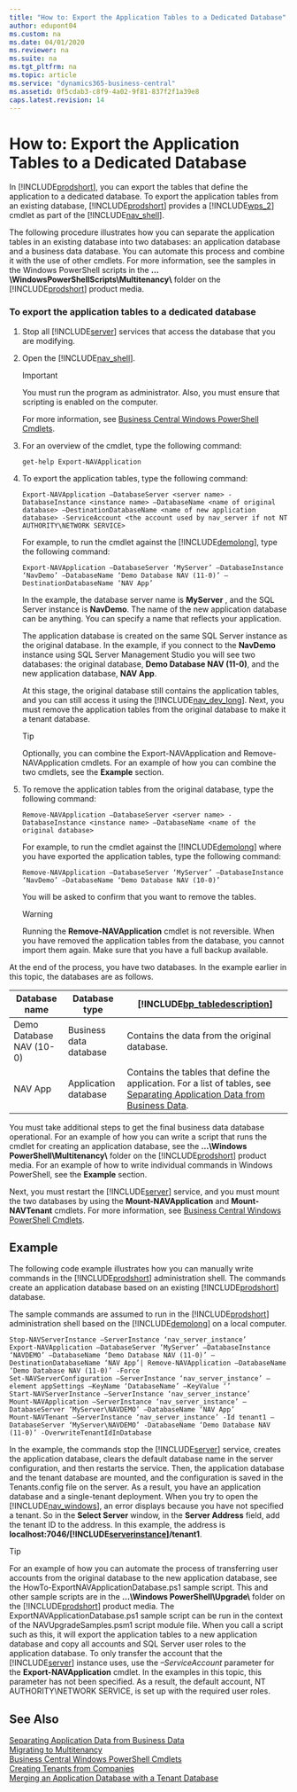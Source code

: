 ```yaml
---
title: "How to: Export the Application Tables to a Dedicated Database"
author: edupont04
ms.custom: na
ms.date: 04/01/2020
ms.reviewer: na
ms.suite: na
ms.tgt_pltfrm: na
ms.topic: article
ms.service: "dynamics365-business-central"
ms.assetid: 0f5cdab3-c8f9-4a02-9f81-837f2f1a39e8
caps.latest.revision: 14
---
```

# How to: Export the Application Tables to a Dedicated Database
In [!INCLUDE[prodshort](../developer/includes/prodshort.md)], you can export the tables that define the application to a dedicated database. To export the application tables from an existing database, [!INCLUDE[prodshort](../developer/includes/prodshort.md)] provides a [!INCLUDE[wps_2](../developer/includes/wps_2_md.md)] cmdlet as part of the [!INCLUDE[nav_shell](../developer/includes/nav_shell_md.md)].  

 The following procedure illustrates how you can separate the application tables in an existing database into two databases: an application database and a business data database. You can automate this process and combine it with the use of other cmdlets. For more information, see the samples in the Windows PowerShell scripts in the **…\\WindowsPowerShellScripts\\Multitenancy\\** folder on the [!INCLUDE[prodshort](../developer/includes/prodshort.md)] product media.  

### To export the application tables to a dedicated database  

1.  Stop all [!INCLUDE[server](../developer/includes/server.md)] services that access the database that you are modifying.  

2.  Open the [!INCLUDE[nav_shell](../developer/includes/nav_shell_md.md)].  

    > [!IMPORTANT]  
    >  You must run the program as administrator. Also, you must ensure that scripting is enabled on the computer.  

     For more information, see [Business Central Windows PowerShell Cmdlets](/powershell/business-central/overview.md).  

3.  For an overview of the cmdlet, type the following command:  

    ```  
    get-help Export-NAVApplication  
    ```  

4.  To export the application tables, type the following command:  

    ```  
    Export-NAVApplication –DatabaseServer <server name> -DatabaseInstance <instance name> –DatabaseName <name of original database> –DestinationDatabaseName <name of new application database> -ServiceAccount <the account used by nav_server if not NT AUTHORITY\NETWORK SERVICE>  
    ```  

     For example, to run the cmdlet against the [!INCLUDE[demolong](../developer/includes/demolong_md.md)], type the following command:  

    ```  
    Export-NAVApplication –DatabaseServer ‘MyServer’ –DatabaseInstance ‘NavDemo’ –DatabaseName ‘Demo Database NAV (11-0)’ –DestinationDatabaseName ‘NAV App’  
    ```  

     In the example, the database server name is **MyServer** , and the SQL Server instance is **NavDemo**. The name of the new application database can be anything. You can specify a name that reflects your application.  

     The application database is created on the same SQL Server instance as the original database. In the example, if you connect to the **NavDemo** instance using SQL Server Management Studio you will see two databases: the original database, **Demo Database NAV \(11-0\)**, and the new application database, **NAV App**.  

     At this stage, the original database still contains the application tables, and you can still access it using the [!INCLUDE[nav_dev_long](../developer/includes/nav_dev_long_md.md)]. Next, you must remove the application tables from the original database to make it a tenant database.  

    > [!TIP]  
    >  Optionally, you can combine the Export-NAVApplication and Remove-NAVApplication cmdlets. For an example of how you can combine the two cmdlets, see the **Example** section.  

5.  To remove the application tables from the original database, type the following command:  

    ```  
    Remove-NAVApplication –DatabaseServer <server name> -DatabaseInstance <instance name> –DatabaseName <name of the original database>  
    ```  

     For example, to run the cmdlet against the [!INCLUDE[demolong](../developer/includes/demolong_md.md)] where you have exported the application tables, type the following command:  

    ```  
    Remove-NAVApplication –DatabaseServer ‘MyServer’ –DatabaseInstance ‘NavDemo’ –DatabaseName ‘Demo Database NAV (10-0)’  
    ```  

     You will be asked to confirm that you want to remove the tables.  

    > [!WARNING]  
    >  Running the **Remove-NAVApplication** cmdlet is not reversible. When you have removed the application tables from the database, you cannot import them again. Make sure that you have a full backup available.  

 At the end of the process, you have two databases. In the example earlier in this topic, the databases are as follows.  

|Database name|Database type|[!INCLUDE[bp_tabledescription](../developer/includes/bp_tabledescription_md.md)]|  
|-------------------|-------------------|---------------------------------------|  
|Demo Database NAV \(10-0\)|Business data database|Contains the data from the original database.|  
|NAV App|Application database|Contains the tables that define the application. For a list of tables, see [Separating Application Data from Business Data](Separating-Application-Data-from-Business-Data.md).|  

 You must take additional steps to get the final business data database operational. For an example of how you can write a script that runs the cmdlet for creating an application database, see the **…\\Windows PowerShell\\Multitenancy\\** folder on the [!INCLUDE[prodshort](../developer/includes/prodshort.md)] product media. For an example of how to write individual commands in Windows PowerShell, see the **Example** section.  

 Next, you must restart the [!INCLUDE[server](../developer/includes/server.md)] service, and you must mount the two databases by using the **Mount-NAVApplication** and **Mount-NAVTenant** cmdlets. For more information, see [Business Central Windows PowerShell Cmdlets](/powershell/business-central/overview.md).  

## Example  
 The following code example illustrates how you can manually write commands in the [!INCLUDE[prodshort](../developer/includes/prodshort.md)] administration shell. The commands create an application database based on an existing [!INCLUDE[prodshort](../developer/includes/prodshort.md)] database.  

 The sample commands are assumed to run in the [!INCLUDE[prodshort](../developer/includes/prodshort.md)] administration shell based on the [!INCLUDE[demolong](../developer/includes/demolong_md.md)] on a local computer.  

```  
Stop-NAVServerInstance –ServerInstance ‘nav_server_instance’ 
Export-NAVApplication –DatabaseServer ‘MyServer’ –DatabaseInstance ‘NAVDEMO’ –DatabaseName ‘Demo Database NAV (11-0)’ –DestinationDatabaseName ‘NAV App’| Remove-NAVApplication –DatabaseName ‘Demo Database NAV (11-0)’ -Force
Set-NAVServerConfiguration –ServerInstance ‘nav_server_instance’ –element appSettings –KeyName ‘DatabaseName’ –KeyValue ‘’
Start-NAVServerInstance –ServerInstance ‘nav_server_instance’
Mount-NAVApplication –ServerInstance ‘nav_server_instance’ –DatabaseServer ‘MyServer\NAVDEMO’ –DatabaseName ‘NAV App’
Mount-NAVTenant –ServerInstance ‘nav_server_instance’ -Id tenant1 –DatabaseServer ‘MyServer\NAVDEMO’ -DatabaseName ‘Demo Database NAV (11-0)’ -OverwriteTenantIdInDatabase  
```  

 In the example, the commands stop the [!INCLUDE[server](../developer/includes/server.md)] service, creates the application database, clears the default database name in the server configuration, and then restarts the service. Then, the application database and the tenant database are mounted, and the configuration is saved in the Tenants.config file on the server. As a result, you have an application database and a single-tenant deployment. When you try to open the [!INCLUDE[nav_windows](../developer/includes/nav_windows_md.md)], an error displays because you have not specified a tenant. So in the **Select Server** window, in the **Server Address** field, add the tenant ID to the address. In this example, the address is **localhost:7046/[!INCLUDE[serverinstance](../developer/includes/serverinstance.md)]/tenant1**.  

> [!TIP]  
>  For an example of how you can automate the process of transferring user accounts from the original database to the new application database, see the HowTo-ExportNAVApplicationDatabase.ps1 sample script. This and other sample scripts are in the **…\\Windows PowerShell\\Upgrade\\** folder on the [!INCLUDE[prodshort](../developer/includes/prodshort.md)] product media. The ExportNAVApplicationDatabase.ps1 sample script can be run in the context of the NAVUpgradeSamples.psm1 script module file. When you call a script such as this, it will export the application tables to a new application database and copy all accounts and SQL Server user roles to the application database. To only transfer the account that the [!INCLUDE[server](../developer/includes/server.md)] instance uses, use the *–ServiceAccount* parameter for the **Export-NAVApplication** cmdlet. In the examples in this topic, this parameter has not been specified. As a result, the default account, NT AUTHORITY\\NETWORK SERVICE, is set up with the required user roles.  

## See Also  
 [Separating Application Data from Business Data](Separating-Application-Data-from-Business-Data.md)   
 [Migrating to Multitenancy](Migrating-to-Multitenancy.md)   
 [Business Central Windows PowerShell Cmdlets](/powershell/business-central/overview.md)   
 [Creating Tenants from Companies](Creating-Tenants-from-Companies.md)   
 [Merging an Application Database with a Tenant Database](Merging-an-Application-Database-with-a-Tenant-Database.md)
